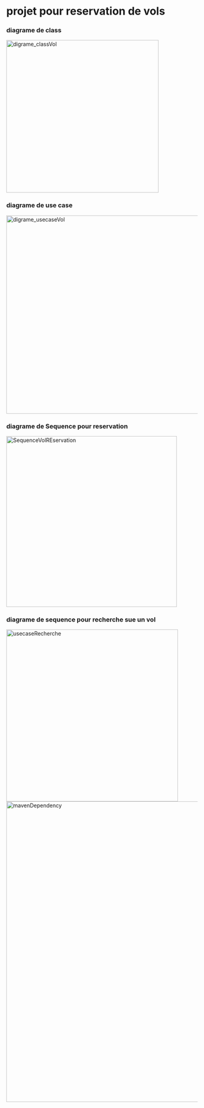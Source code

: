 # projet pour reservation de vols
### diagrame de class
<img width="401" alt="digrame_classVol" src="https://github.com/brahimD4/Gestion_Vol/assets/157012028/4905aa3b-3513-4372-b2a1-a032fd53cbdb">

### diagrame de use case
<img width="521" alt="digrame_usecaseVol" src="https://github.com/brahimD4/Gestion_Vol/assets/157012028/56fd0495-a988-425d-9bd4-e3d4204c896a">

### diagrame de Sequence pour reservation
<img width="449" alt="SequenceVolREservation" src="https://github.com/brahimD4/Gestion_Vol/assets/157012028/e1346f7f-8353-4ad0-bd8c-8cf5236f316b">

### diagrame de sequence pour recherche sue un vol
<img width="452" alt="usecaseRecherche" src="https://github.com/brahimD4/Gestion_Vol/assets/157012028/149a81fc-97f1-42ab-8da6-a02f53c9385c">


<img width="790" alt="mavenDependency" src="https://github.com/brahimD4/Gestion_Vol/assets/157012028/13bb0126-e95a-4522-b218-5625959182a1">
